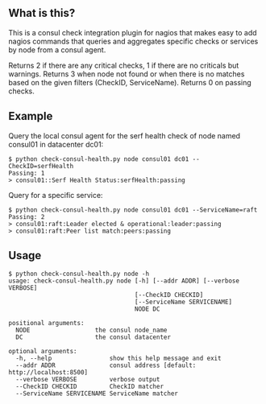 ## What is this?

This is a consul check integration plugin for nagios that makes easy to add nagios commands that queries and aggregates specific checks or services by node from a consul agent.

Returns 2 if there are any critical checks, 1 if there are no criticals but warnings. Returns 3 when node not found or when there is no matches based on the given filters (CheckID, ServiceName). Returns 0 on passing checks.

## Example

Query the local consul agent for the serf health check of node named consul01 in datacenter dc01:
```
$ python check-consul-health.py node consul01 dc01 --CheckID=serfHealth
Passing: 1
> consul01::Serf Health Status:serfHealth:passing
```

Query for a specific service:
```
$ python check-consul-health.py node consul01 dc01 --ServiceName=raft
Passing: 2
> consul01:raft:Leader elected & operational:leader:passing
> consul01:raft:Peer list match:peers:passing
```

## Usage

```
$ python check-consul-health.py node -h
usage: check-consul-health.py node [-h] [--addr ADDR] [--verbose VERBOSE]
                                   [--CheckID CHECKID]
                                   [--ServiceName SERVICENAME]
                                   NODE DC

positional arguments:
  NODE                  the consul node_name
  DC                    the consul datacenter

optional arguments:
  -h, --help                show this help message and exit
  --addr ADDR               consul address [default: http://localhost:8500]
  --verbose VERBOSE         verbose output
  --CheckID CHECKID         CheckID matcher
  --ServiceName SERVICENAME ServiceName matcher
```

